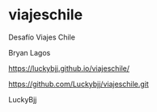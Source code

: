 # viajeschile
Desafío Viajes Chile

Bryan Lagos

https://luckybjj.github.io/viajeschile/

https://github.com/Luckybjj/viajeschile.git

LuckyBjj

